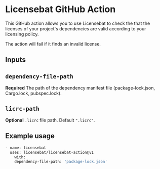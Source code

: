 # Licensebat GitHub Action

This GitHub action allows you to use Licensebat to check the that the licenses of your project's dependencies are valid according to your licensing policy.

The action will fail if it finds an invalid license.

## Inputs

## `dependency-file-path`

**Required** The path of the dependency manifest file (package-lock.json, Cargo.lock, pubspec.lock).

## `licrc-path`

**Optional** `.licrc` file path.  Default `".licrc"`.

## Example usage

```bash
- name: licensebat
  uses: licensebat/licensebat-action@v1
    with:
    dependency-file-path: 'package-lock.json'
```
